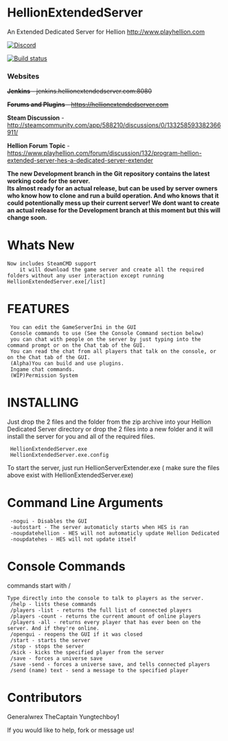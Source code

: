 # HellionExtendedServer
An Extended Dedicated Server for Hellion http://www.playhellion.com 

[![Discord](https://discordapp.com/api/guilds/372869125925634049/widget.png?style=banner3)](https://discord.gg/Sr48Vbe)

[![Build status](https://ci.appveyor.com/api/projects/status/phdspum8g0d3ics9/branch/master?svg=true)](https://ci.appveyor.com/project/yungtechboy1/hellionextendedserver/branch/master)

### Websites
~~**Jenkins** - jenkins.hellionextendedserver.com:8080~~

~~**Forums and Plugins** - https://hellionextendedserver.com~~

**Steam Discussion**  - http://steamcommunity.com/app/588210/discussions/0/133258593382366911/

**Hellion Forum Topic** - https://www.playhellion.com/forum/discussion/132/program-hellion-extended-server-hes-a-dedicated-server-extender


**The new Development branch in the Git repository contains the latest working code for the server.**  
**Its almost ready for an actual release, but can be used by server owners who know how to clone** 
**and run a build operation. And who knows that it could potentionally mess up their current server! We dont want to create an actual release for the Development branch at this moment but this will change soon.**

# Whats New

	Now includes SteamCMD support
		it will download the game server and create all the required folders without any user interaction except running HellionExtendedServer.exe[/list]


# FEATURES
     You can edit the GameServerIni in the GUI
     Console commands to use (See the Console Command section below)
     you can chat with people on the server by just typing into the command prompt or on the Chat tab of the GUI.
     You can read the chat from all players that talk on the console, or on the Chat tab of the GUI.
     (Alpha)You can build and use plugins.
     Ingame chat commands.
     (WIP)Permission System

# INSTALLING

Just drop the 2 files and the folder from the zip archive into your 
Hellion Dedicated Server directory or drop the 2 files into a new folder 
and it will install the server for you and all of the required files.

	 HellionExtendedServer.exe
	 HellionExtendedServer.exe.config  
                                                
To start the server, just run HellionServerExtender.exe ( make sure the files above exist with HellionExtendedServer.exe)

# Command Line Arguments

     
     -nogui - Disables the GUI
     -autostart - The server automaticly starts when HES is ran
     -noupdatehellion - HES will not automaticly update Hellion Dedicated
     -noupdatehes - HES will not update itself

# Console Commands
commands start with /

	Type directly into the console to talk to players as the server.
	 /help - lists these commands
	 /players -list - returns the full list of connected players
	 /players -count - returns the current amount of online players
	 /players -all - returns every player that has ever been on the server. And if they're online.
	 /opengui - reopens the GUI if it was closed
	 /start - starts the server
	 /stop - stops the server
	 /kick - kicks the specified player from the server
	 /save - forces a universe save
	 /save -send - forces a universe save, and tells connected players
	 /send (name) text - send a message to the specified player


# Contributors
Generalwrex
TheCaptain
Yungtechboy1

If you would like to help, fork or message us!
